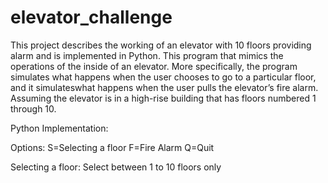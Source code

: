 # elevator_challenge
This project describes the working of an elevator with 10 floors providing alarm and is implemented in Python.
This program that mimics the operations of the inside of an elevator. More specifically, the program simulates what happens when the user chooses to go to a particular floor, and it simulateswhat happens when the user pulls the elevator’s fire alarm. Assuming the elevator is in a high-rise building that has floors numbered 1 through 10.

Python Implementation:

Options: 
S=Selecting a floor
F=Fire Alarm
Q=Quit

Selecting a floor:
Select between 1 to 10 floors only
